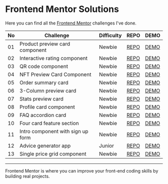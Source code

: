 # Frontend Mentor Solutions
Here you can find all the [Frontend Mentor](https://www.frontendmentor.io/) challenges I've done.

| No  | Challenge                         | Difficulty | REPO                                                                                                          | DEMO                                                                                                |
| --- | --------------------------------- | ---------- | ------------------------------------------------------------------------------------------------------------- | --------------------------------------------------------------------------------------------------- |
| 01  | Product preview card component    | Newbie     | [REPO](https://github.com/KellyCHI22/frontend-mentor-solutions/tree/main/01-product-preview-card-component)   | [DEMO](https://kellychi22.github.io/frontend-mentor-solutions//01-product-preview-card-component/)  |
| 02  | Interactive rating component      | Newbie     | [REPO](https://github.com/KellyCHI22/frontend-mentor-solutions/tree/main/02-interactive-rating-component)     | [DEMO](https://kellychi22.github.io/frontend-mentor-solutions/02-interactive-rating-component/)     |
| 03  | QR code component                 | Newbie     | [REPO](https://github.com/KellyCHI22/frontend-mentor-solutions/tree/main/03-qr-code-component)                | [DEMO](https://kellychi22.github.io/frontend-mentor-solutions/03-qr-code-component/)                |
| 04  | NFT Preview Card Component        | Newbie     | [REPO](https://github.com/KellyCHI22/frontend-mentor-solutions/tree/main/04-nft-preview-card-component)       | [DEMO](https://kellychi22.github.io/frontend-mentor-solutions/04-nft-preview-card-component/)       |
| 05  | Order summary card                | Newbie     | [REPO](https://github.com/KellyCHI22/frontend-mentor-solutions/tree/main/05-order-summary-component)          | [DEMO](https://kellychi22.github.io/frontend-mentor-solutions/05-order-summary-component/)          |
| 06  | 3-Column preview card             | Newbie     | [REPO](https://github.com/KellyCHI22/frontend-mentor-solutions/tree/main/06-3-column-preview-card)            | [DEMO](https://kellychi22.github.io/frontend-mentor-solutions/06-3-column-preview-card/)            |
| 07  | Stats preview card                | Newbie     | [REPO](https://github.com/KellyCHI22/frontend-mentor-solutions/tree/main/07-stats-preview-card)               | [DEMO](https://kellychi22.github.io/frontend-mentor-solutions/07-stats-preview-card/)               |
| 08  | Profile card component            | Newbie     | [REPO](https://github.com/KellyCHI22/frontend-mentor-solutions/tree/main/08-profile-card-component)           | [DEMO](https://kellychi22.github.io/frontend-mentor-solutions/08-profile-card-component/)           |
| 09  | FAQ accordion card                | Newbie     | [REPO](https://github.com/KellyCHI22/frontend-mentor-solutions/tree/main/09-faq-accordion-card)               | [DEMO](https://kellychi22.github.io/frontend-mentor-solutions/09-faq-accordion-card/)               |
| 10  | Four card feature section         | Newbie     | [REPO](https://github.com/KellyCHI22/frontend-mentor-solutions/tree/main/10-four-card-feature-section)        | [DEMO](https://kellychi22.github.io/frontend-mentor-solutions/10-four-card-feature-section/)        |
| 11  | Intro component with sign up form | Newbie     | [REPO](https://github.com/KellyCHI22/frontend-mentor-solutions/tree/main/11-intro-component-with-signup-form) | [DEMO](https://kellychi22.github.io/frontend-mentor-solutions/11-intro-component-with-signup-form/) |
| 12  | Advice generator app              | Junior     | [REPO](https://github.com/KellyCHI22/frontend-mentor-solutions/tree/main/12-advice-generator-app)             | [DEMO](https://kellychi22.github.io/frontend-mentor-solutions/12-advice-generator-app/)             |
| 13  | Single price grid component       | Newbie     | [REPO](https://github.com/KellyCHI22/frontend-mentor-solutions/tree/main/13-single-price-grid-component)      | [DEMO](https://kellychi22.github.io/frontend-mentor-solutions/13-single-price-grid-component/)      |

-----------------------------

Frontend Mentor is where you can improve your front-end coding skills by building real projects.